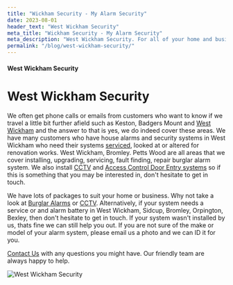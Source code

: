 ```yaml
---
title: "Wickham Security - My Alarm Security"
date: 2023-08-01
header_text: "West Wickham Security"
meta_title: "Wickham Security - My Alarm Security"
meta_description: "West Wickham Security. For all of your home and business security needs in West Wickham, give us a call 020 8302 4065. Burglar alarm and cctv. Servicing."
permalink: "/blog/west-wickham-security/"
---
```


#### West Wickham Security

# West Wickham Security

We often get phone calls or emails from customers who want to know if we travel a little bit further afield such as Keston, Badgers Mount and [West Wickham](/pages/west-wickham/) and the answer to that is yes, we do indeed cover these areas. We have many customers who have house alarms and security systems in West Wickham who need their systems [serviced](/categories/servicing-and-repairs/), looked at or altered for renovation works. West Wickham, Bromley. Petts Wood are all areas that we cover installing, upgrading, servicing, fault finding, repair burglar alarm system. We also install [CCTV](/categories/cctv/) and [Access Control Door Entry systems](/categories/access-control/) so if this is something that you may be interested in, don\'t hesitate to get in touch.

We have lots of packages to suit your home or business. Why not take a look at [Burglar Alarms](/categories/burglar-alarms/) or [CCTV](/categories/cctv/). Alternatively, if your system needs a service or and alarm battery in West Wickham, Sidcup, Bromley, Orpington, Bexley, then don\'t hesitate to get in touch. If your system wasn\'t installed by us, thats fine we can still help you out. If you are not sure of the make or model of your alarm system, please email us a photo and we can ID it for you.

[Contact Us](/contact/) with any questions you might have. Our friendly team are always happy to help.

![West Wickham Security](https://res.cloudinary.com/kbs/image/upload/nuqskrlyntntstkyqv2s.jpg)